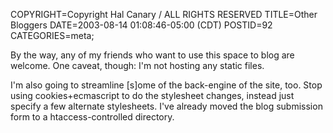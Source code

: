 COPYRIGHT=Copyright Hal Canary / ALL RIGHTS RESERVED
TITLE=Other Bloggers
DATE=2003-08-14 01:08:46-05:00 (CDT)
POSTID=92
CATEGORIES=meta;

By the way, any of my friends who want to use this space to blog are welcome. One caveat, though: I'm not hosting any static files.

I'm also going to streamline \[s\]ome of the back-engine of the site, too. Stop using cookies+ecmascript to do the stylesheet changes, instead just specify a few alternate stylesheets. I've already moved the blog submission form to a htaccess-controlled directory.
